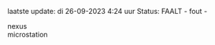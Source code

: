 laatste update: 
di 26-09-2023  4:24   uur 
Status: FAALT - fout - 
<div class="service R">nexus</div><div class="service R">microstation</div>